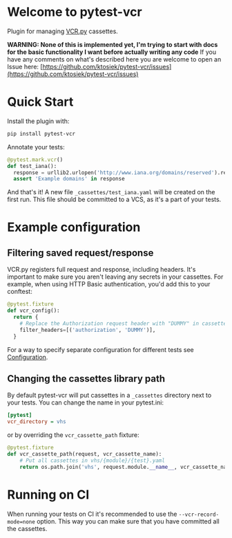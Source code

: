# Welcome to pytest-vcr

Plugin for managing [VCR.py](https://vcrpy.readthedocs.io/) cassettes.

**WARNING: None of this is implemented yet, I'm trying to start with docs for the basic functionality I want before actually writing any code**
If you have any comments on what's described here you are welcome to open an Issue here: [https://github.com/ktosiek/pytest-vcr/issues](https://github.com/ktosiek/pytest-vcr/issues)

# Quick Start

Install the plugin with:

```sh
pip install pytest-vcr
```

Annotate your tests:

```python
@pytest.mark.vcr()
def test_iana():
  response = urllib2.urlopen('http://www.iana.org/domains/reserved').read()
  assert 'Example domains' in response
```

And that's it!
A new file `_cassettes/test_iana.yaml` will be created on the first run.
This file should be committed to a VCS, as it's a part of your tests.


# Example configuration

## Filtering saved request/response
VCR.py registers full request and response, including headers.
It's important to make sure you aren't leaving any secrets in your cassettes.
For example, when using HTTP Basic authentication, you'd add this to your conftest:

```python
@pytest.fixture
def vcr_config():
  return {
    # Replace the Authorization request header with "DUMMY" in cassettes
    filter_headers=[('authorization', 'DUMMY')],
  }
```

For a way to specify separate configuration for different tests see [Configuration](configuration.md).


## Changing the cassettes library path
By default pytest-vcr will put cassettes in a `_cassettes` directory next to your tests.
You can change the name in your pytest.ini:

```ini
[pytest]
vcr_directory = vhs
```

or by overriding the `vcr_cassette_path` fixture:

```python
@pytest.fixture
def vcr_cassette_path(request, vcr_cassette_name):
    # Put all cassettes in vhs/{module}/{test}.yaml
    return os.path.join('vhs', request.module.__name__, vcr_cassette_name)
```


# Running on CI
When running your tests on CI it's recommended to use the `--vcr-record-mode=none` option.
This way you can make sure that you have committed all the cassettes.
